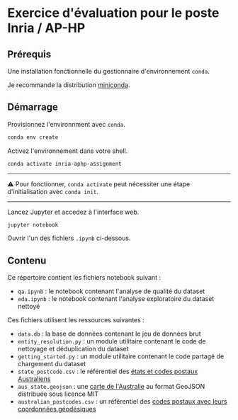 # Exercice d'évaluation pour le poste Inria / AP-HP

## Prérequis

Une installation fonctionnelle du gestionnaire d'environnement `conda`.

Je recommande la distribution [miniconda](https://docs.conda.io/en/latest/miniconda.html).

## Démarrage

Provisionnez l'environnment avec `conda`.

```sh
conda env create
```

Activez l'environnement dans votre shell.

```sh
conda activate inria-aphp-assignment
```

---

:warning: Pour fonctionner, `conda activate` peut nécessiter une étape d'initialisation avec `conda init`.

---

Lancez Jupyter et accedez à l'interface web.

```sh
jupyter notebook
```

Ouvrir l'un des fichiers `.ipynb` ci-dessous.

## Contenu

Ce répertoire contient les fichiers notebook suivant :

- `qa.ipynb` : le notebook contenant l'analyse de qualité du dataset
- `eda.ipynb` : le notebook contenant l'analyse exploratoire du dataset nettoyé

Ces fichiers utilisent les ressources suivantes :

- `data.db` : la base de données contenant le jeu de données brut
- `entity_resolution.py` : un module utilitaire contenant le code de nettoyage et déduplication du dataset
- `getting_started.py` : un module utilitaire contenant le code partagé de chargement du dataset
- `state_postcode.csv` : le référentiel des [états et codes postaux Australiens](https://en.wikipedia.org/wiki/Postcodes_in_Australia)
- `aus_state.geojson` : une [carte de l'Australie](https://exploratory.io/map) au format GeoJSON distribuée sous licence MIT
- `australian_postcodes.csv` : un référentiel des [codes postaux avec leurs coordonnées géodésiques](https://www.matthewproctor.com/australian_postcodes)
